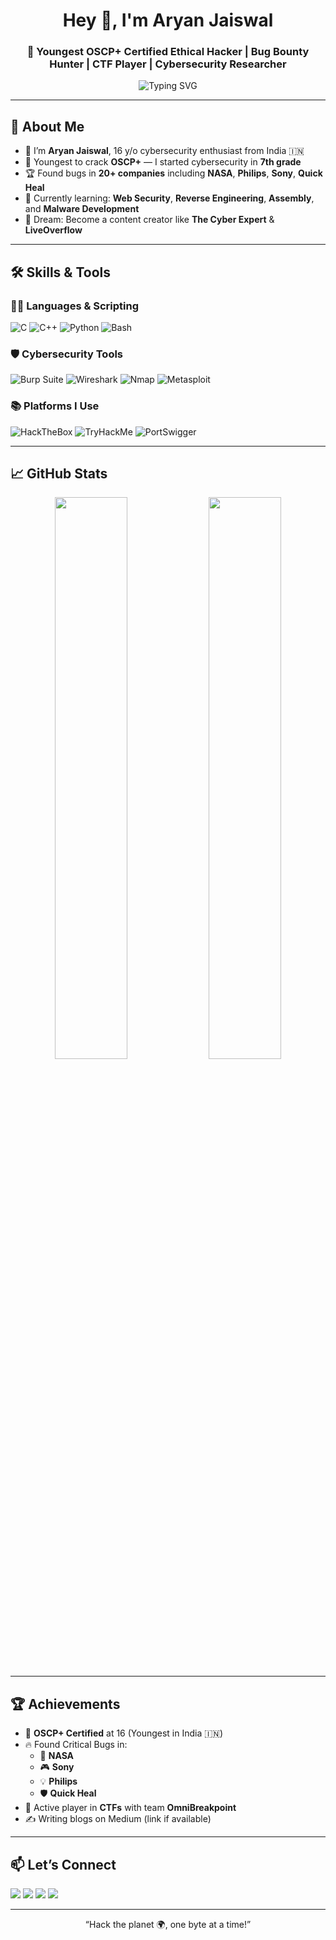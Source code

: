 <!-- Banner -->
<h1 align="center">Hey 👋, I'm Aryan Jaiswal</h1>
<h3 align="center">🔐 Youngest OSCP+ Certified Ethical Hacker | Bug Bounty Hunter | CTF Player | Cybersecurity Researcher</h3>

<p align="center">
  <img src="https://readme-typing-svg.herokuapp.com?font=Fira+Code&duration=3000&pause=1000&center=true&vCenter=true&width=435&lines=Cybersecurity+Wizard;OSCP%2B+Certified+at+16;Hall+of+Fame+%40+NASA%2C+Sony%2C+Philips;Reverse+Engineer+%7C+CTF+Player+%7C+Content+Creator" alt="Typing SVG" />
</p>

---

## 🧠 About Me

- 🧒 I’m **Aryan Jaiswal**, 16 y/o cybersecurity enthusiast from India 🇮🇳  
- 🎯 Youngest to crack **OSCP+** — I started cybersecurity in **7th grade**  
- 🏆 Found bugs in **20+ companies** including **NASA**, **Philips**, **Sony**, **Quick Heal**  
- 🧪 Currently learning: **Web Security**, **Reverse Engineering**, **Assembly**, and **Malware Development**  
- 🎥 Dream: Become a content creator like **The Cyber Expert** & **LiveOverflow**

---

## 🛠️ Skills & Tools

### 👨‍💻 Languages & Scripting
![C](https://img.shields.io/badge/-C-00599C?style=flat&logo=C)
![C++](https://img.shields.io/badge/-C++-00599C?style=flat&logo=cplusplus)
![Python](https://img.shields.io/badge/-Python-3776AB?style=flat&logo=python)
![Bash](https://img.shields.io/badge/-Bash-4EAA25?style=flat&logo=gnubash)

### 🛡️ Cybersecurity Tools
![Burp Suite](https://img.shields.io/badge/-Burp%20Suite-ff5722?style=flat&logo=burpsuite)
![Wireshark](https://img.shields.io/badge/-Wireshark-1679A7?style=flat&logo=wireshark)
![Nmap](https://img.shields.io/badge/-Nmap-4682B4?style=flat)
![Metasploit](https://img.shields.io/badge/-Metasploit-000000?style=flat)

### 📚 Platforms I Use
![HackTheBox](https://img.shields.io/badge/-HackTheBox-9FEF00?style=flat&logo=hackthebox)
![TryHackMe](https://img.shields.io/badge/-TryHackMe-212C42?style=flat&logo=tryhackme)
![PortSwigger](https://img.shields.io/badge/-PortSwigger-orange?style=flat)

---

## 📈 GitHub Stats

<p align="center">
  <img width="48%" src="https://github-readme-stats.vercel.app/api?username=aryanjaiswal&show_icons=true&theme=radical" />
  <img width="48%" src="https://github-readme-streak-stats.herokuapp.com/?user=aryanjaiswal&theme=radical" />
</p>

---

## 🏆 Achievements

- 🥇 **OSCP+ Certified** at 16 (Youngest in India 🇮🇳)
- 🔥 Found Critical Bugs in:
  - 🔭 **NASA**
  - 🎮 **Sony**
  - 💡 **Philips**
  - 🛡️ **Quick Heal**
- 🧩 Active player in **CTFs** with team **OmniBreakpoint**
- ✍️ Writing blogs on Medium (link if available)

---

## 📫 Let’s Connect

<p align="left">
  <a href="https://linkedin.com/in/aryanjaiswal"><img src="https://img.shields.io/badge/-Aryan%20Jaiswal-blue?style=flat&logo=linkedin"></a>
  <a href="mailto:aryan351985@gmail.com"><img src="https://img.shields.io/badge/-Gmail-D14836?style=flat&logo=gmail&logoColor=white"></a>
  <a href="https://twitter.com/yourusername"><img src="https://img.shields.io/badge/-Twitter-1DA1F2?style=flat&logo=twitter&logoColor=white"></a>
  <a href="https://tryhackme.com/p/aryanjaiswal"><img src="https://img.shields.io/badge/-TryHackMe-E5E5E5?style=flat&logo=tryhackme"></a>
</p>

---

<p align="center">“Hack the planet 🌍, one byte at a time!”</p>
